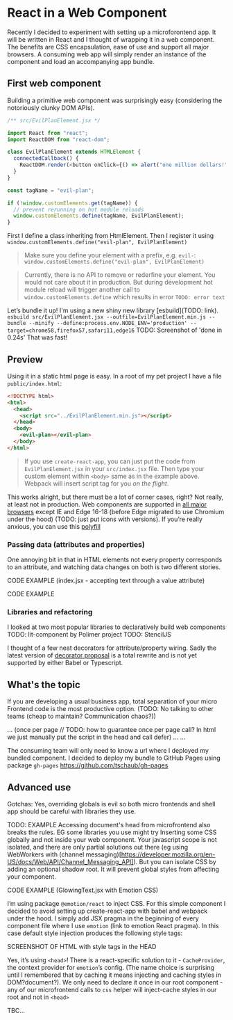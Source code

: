 # React in a Web Component

Recently I decided to experiment with setting up a microforontend app. It will be written in React and I thought of wrapping it in a web component.
The benefits are CSS encapsulation, ease of use and support all major browsers. A consuming web app will simply render an instance of the component and load an accompanying app bundle.

## First web component

Building a primitive web component was surprisingly easy (considering the notoriously clunky DOM APIs).

```javascript
/** src/EvilPlanElement.jsx */

import React from "react";
import ReactDOM from "react-dom";

class EvilPlanElement extends HTMLElement {
  connectedCallback() {
    ReactDOM.render(<button onClick={() => alert("one million dollars!")}>Hold the world ransom for...</button>, this);
  }
}

const tagName = "evil-plan";

if (!window.customElements.get(tagName)) {
  // prevent rerunning on hot module reloads
  window.customElements.define(tagName, EvilPlanElement);
}
```

First I define a class inheriting from HtmlElement. Then I register it using
`window.customElements.define("evil-plan", EvilPlanElement)`

> Make sure you define your element with a prefix, e.g. `evil-`: <br>`window.customElements.define("evil-plan", EvilPlanElement)`

> Currently, there is no API to remove or rederfine your element. You would not care about it in production. But during development hot module reload will trigger another call to `window.customElements.define` which results in error `TODO: error text`

Let’s bundle it up! I'm using a new shiny new library [esbuild](TODO: link).
`esbuild src/EvilPlanElement.jsx --outfile=EvilPlanElement.min.js --bundle --minify --define:process.env.NODE_ENV='production' --target=chrome58,firefox57,safari11,edge16`
TODO: Screenshot of 'done in 0.24s'
That was fast!

## Preview

Using it in a static html page is easy. In a root of my pet project I have a file `public/index.html`:

```html
<!DOCTYPE html>
<html>
  <head>
    <script src="../EvilPlanElement.min.js"></script>
  </head>
  <body>
    <evil-plan></evil-plan>
  </body>
</html>
```

> If you use `create-react-app`, you can just put the code from `EvilPlanElement.jsx` in your `src/index.jsx` file. Then type your custom element within `<body>` same as in the example above. Webpack will insert script tag for you _on the flight_.

This works alright, but there must be a lot of corner cases, right? Not really, at least not in production. Web components are supported in [all major browsers](https://caniuse.com/custom-elementsv1) except IE and Edge 16-18 (before Edge migrated to use Chromium under the hood) (TODO: just put icons with versions). If you’re really anxious, you can use this [polyfill](https://github.com/webcomponents/polyfills)

### Passing data (attributes and properties)

One annoying bit in that in HTML elements not every property corresponds to an attribute, and watching data changes on both is two different stories.

CODE EXAMPLE (index.jsx - accepting text through a value attribute)

CODE EXAMPLE

### Libraries and refactoring

I looked at two most popular libraries to declaratively build web components
TODO: lit-component by Polimer project
TODO: StencilJS

I thought of a few neat decorators for attribute/property wiring. Sadly the latest version of [decorator proposal](https://github.com/tc39/proposal-decorators) is a total rewrite and is not yet supported by either Babel or Typescript.

## What's the topic

If you are developing a usual business app, total separation of your micro Frontend code is the most productive option. (TODO: No talking to other teams (cheap to maintain? Communication chaos?))

...
(once per page // TODO: how to guarantee once per page call? In html we just manually put the script in the head and call defer)
<my-component val=”1”>
...
<my-component val=”2”>
...

</body>

The consuming team will only need to know a url where I deployed my bundled component.
I decided to deploy my bundle to GitHub Pages using package `gh-pages`
https://github.com/tschaub/gh-pages

## Advanced use

Gotchas:
Yes, overriding globals is evil so both micro frontends and shell app should be careful with libraries they use.

TODO: EXAMPLE
Accessing document's head from microfrontend also breaks the rules. EG some libraries you use might try Inserting some CSS globally and not inside your web component. Your javascript scope is not isolated, and there are only partial solutions out there (eg using WebWorkers with (channel messaging)[https://developer.mozilla.org/en-US/docs/Web/API/Channel_Messaging_API]). But you can isolate CSS by adding an optional shadow root. It will prevent global styles from affecting your component.

CODE EXAMPLE (GlowingText.jsx with Emotion CSS)

I’m using package `@emotion/react` to inject CSS. For this simple component I decided to avoid setting up create-react-app with babel and webpack under the hood. I simply add JSX pragma in the beginning of every component file where I use `emotion` (link to emotion React pragma). In this case default style injection produces the following style tags:

SCREENSHOT OF HTML with style tags in the HEAD

Yes, it’s using `<head>`! There is a react-specific solution to it - `CacheProvider`, the context provider for `emotion`’s config. (The name choice is surprising until I remembered that by caching it means injecting and caching styles in DOM?document?). We only need to declare it once in our root component - any of our microfrontend calls to `css` helper will inject-cache styles in our root and not in `<head>`

TBC...
